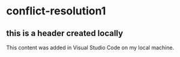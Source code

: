 # conflict-resolution1


## this is a header created locally

This content was added in Visual Studio Code on my local machine.